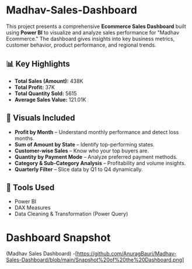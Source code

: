 # Madhav-Sales-Dashboard

This project presents a comprehensive **Ecommerce Sales Dashboard** built using **Power BI** to visualize and analyze sales performance for "Madhav Ecommerce." The dashboard gives insights into key business metrics, customer behavior, product performance, and regional trends.

## 📊 Key Highlights

- **Total Sales (Amount):** 438K  
- **Total Profit:** 37K  
- **Total Quantity Sold:** 5615  
- **Average Sales Value:** 121.01K  

## 📌 Visuals Included

- **Profit by Month** – Understand monthly performance and detect loss months.
- **Sum of Amount by State** – Identify top-performing states.
- **Customer-wise Sales** – Know who your top buyers are.
- **Quantity by Payment Mode** – Analyze preferred payment methods.
- **Category & Sub-Category Analysis** – Profitability and volume insights.
- **Quarterly Filter** – Slice data by Q1 to Q4 dynamically.

## 🔧 Tools Used

- Power BI
- DAX Measures
- Data Cleaning & Transformation (Power Query)

# Dashboard Snapshot
(Madhav Sales Dashboard) -[https://github.com/AnuragBauri/Madhav-Sales-Dashboard/blob/main/Snapshot%20of%20the%20Dashboard.png]

